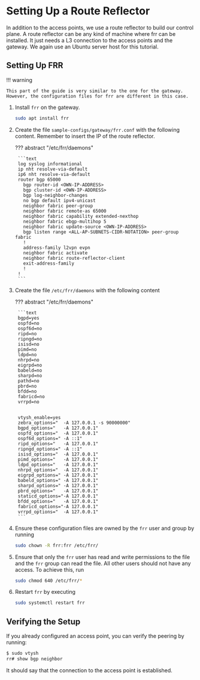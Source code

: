 # Setting Up a Route Reflector

In addition to the access points, we use a route reflector to build our control plane. A route reflector can be any kind of machine where frr can be installed. It just needs a L3 connection to the access points and the gateway. We again use an Ubuntu server host for this tutorial.

## Setting Up FRR

!!! warning

    This part of the guide is very similar to the one for the gateway. However, the configuration files for frr are different in this case.

1. Install `frr` on the gateway.

    ```bash
    sudo apt install frr
    ```

2. Create the file `sample-configs/gateway/frr.conf` with the following content. Remember to insert the IP of the route reflector.

    ??? abstract "/etc/frr/daemons"

        ```text
        log syslog informational
        ip nht resolve-via-default
        ip6 nht resolve-via-default
        router bgp 65000
          bgp router-id <OWN-IP-ADDRESS>
          bgp cluster-id <OWN-IP-ADDRESS>
          bgp log-neighbor-changes
          no bgp default ipv4-unicast
          neighbor fabric peer-group
          neighbor fabric remote-as 65000
          neighbor fabric capability extended-nexthop
          neighbor fabric ebgp-multihop 5
          neighbor fabric update-source <OWN-IP-ADDRESS>
          bgp listen range <ALL-AP-SUBNETS-CIDR-NOTATION> peer-group fabric
          !
          address-family l2vpn evpn
          neighbor fabric activate
          neighbor fabric route-reflector-client
          exit-address-family
          !
        !
        ```

3. Create the file `/etc/frr/daemons` with the following content

    ??? abstract "/etc/frr/daemons"

        ```text
        bgpd=yes
        ospfd=no
        ospf6d=no
        ripd=no
        ripngd=no
        isisd=no
        pimd=no
        ldpd=no
        nhrpd=no
        eigrpd=no
        babeld=no
        sharpd=no
        pathd=no
        pbrd=no
        bfdd=no
        fabricd=no
        vrrpd=no


        vtysh_enable=yes
        zebra_options="  -A 127.0.0.1 -s 90000000"
        bgpd_options="   -A 127.0.0.1"
        ospfd_options="  -A 127.0.0.1"
        ospf6d_options=" -A ::1"
        ripd_options="   -A 127.0.0.1"
        ripngd_options=" -A ::1"
        isisd_options="  -A 127.0.0.1"
        pimd_options="   -A 127.0.0.1"
        ldpd_options="   -A 127.0.0.1"
        nhrpd_options="  -A 127.0.0.1"
        eigrpd_options=" -A 127.0.0.1"
        babeld_options=" -A 127.0.0.1"
        sharpd_options=" -A 127.0.0.1"
        pbrd_options="   -A 127.0.0.1"
        staticd_options="-A 127.0.0.1"
        bfdd_options="   -A 127.0.0.1"
        fabricd_options="-A 127.0.0.1"
        vrrpd_options="  -A 127.0.0.1"
        ```

1. Ensure these configuration files are owned by the `frr` user and group by running

    ```bash
    sudo chown -R frr:frr /etc/frr/
    ```

1. Ensure that only the `frr` user has read and write permissions to the file and the `frr` group can read the file. All other users should not have any access. To achieve this, run

    ```bash
    sudo chmod 640 /etc/frr/*
    ```

1. Restart `frr` by executing

    ```bash
    sudo systemctl restart frr
    ```

## Verifying the Setup

If you already configured an access point, you can verify the peering by running:

```bash
$ sudo vtysh
rr# show bgp neighbor
```

It should say that the connection to the access point is established.
